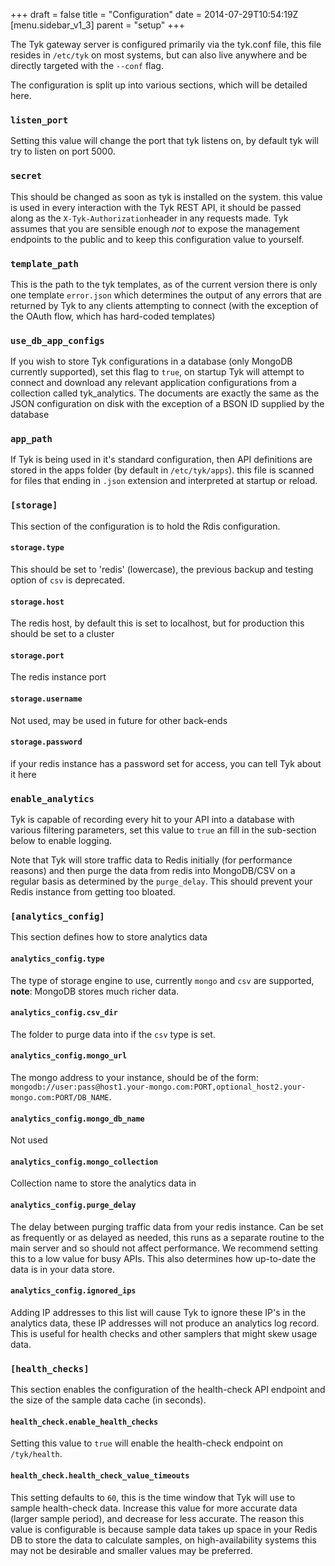 +++
draft = false
title = "Configuration"
date = 2014-07-29T10:54:19Z
[menu.sidebar_v1_3]
    parent = "setup"
+++

The Tyk gateway server is configured primarily via the tyk.conf file, this file resides in `/etc/tyk` on most systems, 
but can also live anywhere and be directly targeted with the `--conf` flag.

The configuration is split up into various sections, which will be detailed here.

### `listen_port`

Setting this value will change the port that tyk listens on, by default tyk will try to listen on port 5000.

### `secret`

This should be changed as soon as tyk is installed on the system. this value is used in every interaction with the Tyk 
REST API, it should be passed along as the `X-Tyk-Authorization`header in any requests made. Tyk assumes that you are 
sensible enough *not* to expose the management endpoints to the public and to keep this configuration value to yourself.

### `template_path`

This is the path to the tyk templates, as of the current version there is only one template `error.json` which determines the output of any errors
that are returned by Tyk to any clients attempting to connect (with the exception of the OAuth flow, which has hard-coded templates)

### `use_db_app_configs`

If you wish to store Tyk configurations in a database (only MongoDB currently supported), set this flag to `true`, on startup Tyk will attempt to connect and download
any relevant application configurations from a collection called tyk_analytics. The documents are exactly the same as the JSON configuration on disk with the exception 
of a BSON ID supplied by the database

### `app_path`

If Tyk is being used in it's standard configuration, then API definitions are stored in the apps folder (by default in `/etc/tyk/apps`). this file is scanned for 
files that ending in `.json` extension and interpreted at startup or reload.

### `[storage]`

This section of the configuration is to hold the Rdis configuration. 

#### `storage.type`

This should be set to 'redis' (lowercase), the previous backup and testing option of `csv` is deprecated.

#### `storage.host`

The redis host, by default this is set to localhost, but for production this should be set to a cluster

#### `storage.port`

The redis instance port

#### `storage.username`

Not used, may be used in future for other back-ends

#### `storage.password`

if your redis instance has a password set for access, you can tell Tyk about it here

### `enable_analytics`

Tyk is capable of recording every hit to your API into a database with various filtering parameters, set this value 
to `true` an fill in the sub-section below to enable logging.

Note that Tyk will store traffic data to Redis initially (for performance reasons) and then purge the data from redis 
into MongoDB/CSV on a regular basis as determined by the `purge_delay`. This should prevent your Redis instance from 
getting too bloated.

### `[analytics_config]`

This section defines how to store analytics data

#### `analytics_config.type`

The type of storage engine to use, currently `mongo` and `csv` are supported, **note**: MongoDB stores much richer data.

#### `analytics_config.csv_dir`

The folder to purge data into if the `csv` type is set.

#### `analytics_config.mongo_url`

The mongo address to your instance, should be of the form: `mongodb://user:pass@host1.your-mongo.com:PORT,optional_host2.your-mongo.com:PORT/DB_NAME`.

#### `analytics_config.mongo_db_name`

Not used

#### `analytics_config.mongo_collection`

Collection name to store the analytics data in

#### `analytics_config.purge_delay`

The delay between purging traffic data from your redis instance. Can be set as frequently or as delayed as needed, this 
runs as a separate routine to the main server and so should not affect performance. We recommend setting this to a low value 
for busy APIs. This also determines how up-to-date the data is in your data store.

#### `analytics_config.ignored_ips`

Adding IP addresses to this list will cause Tyk to ignore these IP's in the analytics data, these IP addresses
will not produce an analytics log record. This is useful for health checks and other samplers that might skew usage data.

### `[health_checks]`

This section enables the configuration of the health-check API endpoint and the size of the sample data cache (in seconds).

#### `health_check.enable_health_checks`

Setting this value to `true` will enable the health-check endpoint on `/tyk/health`. 

#### `health_check.health_check_value_timeouts`

This setting defaults to `60`, this is the time window that Tyk will use to sample health-check data. Increase this value for 
more accurate data (larger sample period), and decrease for less accurate. The reason this value is configurable is because sample
data takes up space in your Redis DB to store the data to calculate samples, on high-availability systems this may not be desirable 
and smaller values may be preferred.

